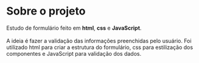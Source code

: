 # Sobre o projeto

Estudo de formulário feito em <strong>html</strong>, <strong>css</strong> e <strong>JavaScript</strong>.<br><br>A ideia é fazer a validação das informações preenchidas pelo usuário. Foi utilizado html para 
criar a estrutura do formulário, css para estilização dos componentes e JavaScript para validação dos dados.
